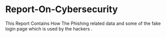 # Report-On-Cybersecurity
This Report Contains How The Phishing related data and some of the fake login page which is used by the hackers .
